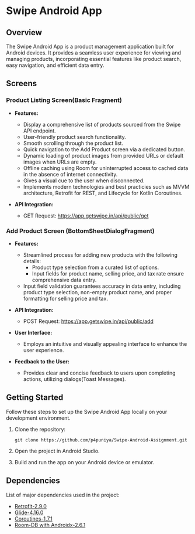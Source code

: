 # Swipe Android App

## Overview
The Swipe Android App is a product management application built for Android devices. 
It provides a seamless user experience for viewing and managing products, incorporating essential 
features like product search, easy navigation, and efficient data entry.

## Screens



### Product Listing Screen(Basic Fragment)
- **Features:**
  - Display a comprehensive list of products sourced from the Swipe API endpoint.
  - User-friendly product search functionality.
  - Smooth scrolling through the product list.
  - Quick navigation to the Add Product screen via a dedicated button.
  - Dynamic loading of product images from provided URLs or default images when URLs are empty.
  - Offline caching using Room for uninterrupted access to cached data in the absence of internet connectivity.
  - Gives a visual cue to the user when disconnected.
  - Implements modern technologies and best practicies such as MVVM architecture, Retrofit for REST, and Lifecycle for Kotlin Coroutines.

- **API Integration:**
  - GET Request: https://app.getswipe.in/api/public/get
    
### Add Product Screen (BottomSheetDialogFragment)
- **Features:**
  - Streamlined process for adding new products with the following details:
    - Product type selection from a curated list of options.
    - Input fields for product name, selling price, and tax rate ensure comprehensive data entry.
  - Input field validation guarantees accuracy in data entry, including product type selection, non-empty product name, and proper formatting for selling price and tax.

- **API Integration:**
  - POST Request: https://app.getswipe.in/api/public/add

- **User Interface:**
  - Employs an intuitive and visually appealing interface to enhance the user experience.

- **Feedback to the User:**
  - Provides clear and concise feedback to users upon completing actions, utilizing dialogs(Toast Messages).

## Getting Started
Follow these steps to set up the Swipe Android App locally on your development environment.

1. Clone the repository:
    ```
   git clone https://github.com/p4puniya/Swipe-Android-Assignment.git
    ```

2. Open the project in Android Studio.
3. Build and run the app on your Android device or emulator.

## Dependencies
List of major dependencies used in the project:

- [Retrofit-2.9.0](https://square.github.io/retrofit/)
- [Glide-4.16.0](https://github.com/bumptech/glide)
- [Coroutines-1.7.1](https://developer.android.com/kotlin/coroutines#dependency)
- [Room-DB with Androidx-2.6.1](https://developer.android.com/training/data-storage/room#setup)
